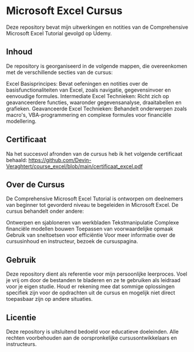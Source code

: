 # Microsoft Excel Cursus
Deze repository bevat mijn uitwerkingen en notities van de Comprehensive Microsoft Excel Tutorial gevolgd op Udemy.

## Inhoud
De repository is georganiseerd in de volgende mappen, die overeenkomen met de verschillende secties van de cursus:

Excel Basisprincipes: Bevat oefeningen en notities over de basisfunctionaliteiten van Excel, zoals navigatie, gegevensinvoer en eenvoudige formules.
Intermediate Excel Technieken: Richt zich op geavanceerdere functies, waaronder gegevensanalyse, draaitabellen en grafieken.
Geavanceerde Excel Technieken: Behandelt onderwerpen zoals macro's, VBA-programmering en complexe formules voor financiële modellering.

## Certificaat
Na het succesvol afronden van de cursus heb ik het volgende certificaat behaald: https://github.com/Devin-Veraghtert/course_excel/blob/main/certificaat_excel.pdf

## Over de Cursus
De Comprehensive Microsoft Excel Tutorial is ontworpen om deelnemers van beginner tot gevorderd niveau te begeleiden in Microsoft Excel. De cursus behandelt onder andere:

Ontwerpen en sjabloneren van werkbladen
Tekstmanipulatie
Complexe financiële modellen bouwen
Toepassen van voorwaardelijke opmaak
Gebruik van sneltoetsen voor efficiëntie
Voor meer informatie over de cursusinhoud en instructeur, bezoek de cursuspagina.

## Gebruik
Deze repository dient als referentie voor mijn persoonlijke leerproces. Voel je vrij om door de bestanden te bladeren en ze te gebruiken als leidraad voor je eigen studie. Houd er rekening mee dat sommige oplossingen specifiek zijn voor de opdrachten uit de cursus en mogelijk niet direct toepasbaar zijn op andere situaties.

## Licentie
Deze repository is uitsluitend bedoeld voor educatieve doeleinden. Alle rechten voorbehouden aan de oorspronkelijke cursusontwikkelaars en instructeurs.
